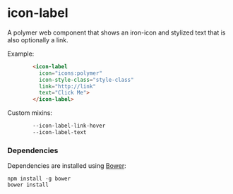 # icon-label

A polymer web component that shows an iron-icon and stylized text that is also optionally a link.

Example:
```html
        <icon-label
          icon="icons:polymer"
          icon-style-class="style-class"
          link="http://link"
          text="Click Me">
        </icon-label>
```

Custom mixins:
```html
        --icon-label-link-hover
        --icon-label-text
```

### Dependencies

Dependencies are installed using [Bower](http://bower.io/):

    npm install -g bower
    bower install
